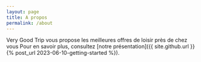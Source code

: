 ```yaml
---
layout: page
title: A propos 
permalink: /about
---
```


Very Good Trip vous propose les meilleures offres de loisir près de chez vous
Pour en savoir plus, consultez [notre présentation]({{ site.github.url }}{% post_url 2023-06-10-getting-started %}).
